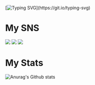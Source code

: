 
[![Typing SVG](https://readme-typing-svg.demolab.com?font=Alkatra&weight=500&size=45&duration=3500&pause=3&color=b7eb34&center=false&vCenter=false&multiline=true&repeat=true&width=1000&height=100&lines=Explore+my+Github+collection!)](https://git.io/typing-svg)

# My SNS
<a href="https://violet-grouse-4b9.notion.site/8b4c2340635647419ce68b5105712465?pvs=4)" target="_blank"><img src="https://img.shields.io/badge/notion-000000?style=plastic&logo=notion&logoColor=FFFFFF"/></a>
<a href="https://github.com/ChickenEgg09" target="_blank"><img src="https://img.shields.io/badge/github-181717?style=plastic&logo=Github&logoColor=FFFFFF"/></a>
<a href="https://www.instagram.com/kmyot_82" target="_blank"><img src="https://img.shields.io/badge/instagram-E4405F?style=plastic&logo=instagram&logoColor=FFFFFF"/></a>



# My Stats
![Anurag's Github stats](https://github-readme-stats.vercel.app/api?username=ChickenEgg09&show_icons=true&theme=highcontrast)

